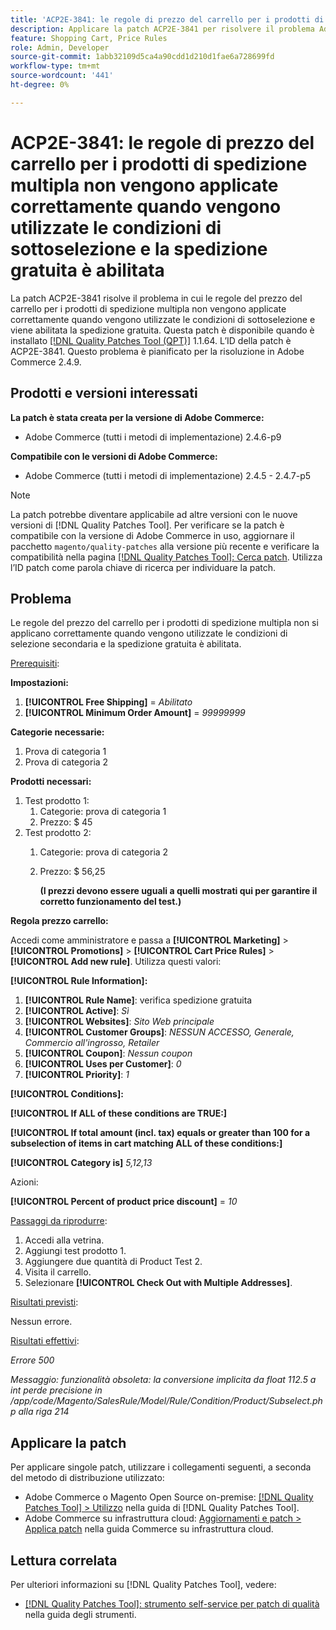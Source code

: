 ```yaml
---
title: 'ACP2E-3841: le regole di prezzo del carrello per i prodotti di spedizione multipla non vengono applicate correttamente quando vengono utilizzate le condizioni di sottoselezione e la spedizione gratuita è abilitata'
description: Applicare la patch ACP2E-3841 per risolvere il problema Adobe Commerce in cui le regole del prezzo del carrello per i prodotti di spedizione multipla non vengono applicate correttamente quando vengono utilizzate condizioni di selezione secondaria e la spedizione gratuita è abilitata.
feature: Shopping Cart, Price Rules
role: Admin, Developer
source-git-commit: 1abb32109d5ca4a90cdd1d210d1fae6a728699fd
workflow-type: tm+mt
source-wordcount: '441'
ht-degree: 0%

---
```



# ACP2E-3841: le regole di prezzo del carrello per i prodotti di spedizione multipla non vengono applicate correttamente quando vengono utilizzate le condizioni di sottoselezione e la spedizione gratuita è abilitata

La patch ACP2E-3841 risolve il problema in cui le regole del prezzo del carrello per i prodotti di spedizione multipla non vengono applicate correttamente quando vengono utilizzate le condizioni di sottoselezione e viene abilitata la spedizione gratuita. Questa patch è disponibile quando è installato [[!DNL Quality Patches Tool (QPT)]](/help/tools/quality-patches-tool/quality-patches-tool-to-self-serve-quality-patches.md) 1.1.64. L’ID della patch è ACP2E-3841. Questo problema è pianificato per la risoluzione in Adobe Commerce 2.4.9.

## Prodotti e versioni interessati

**La patch è stata creata per la versione di Adobe Commerce:**

* Adobe Commerce (tutti i metodi di implementazione) 2.4.6-p9

**Compatibile con le versioni di Adobe Commerce:**

* Adobe Commerce (tutti i metodi di implementazione) 2.4.5 - 2.4.7-p5

>[!NOTE]
>
>La patch potrebbe diventare applicabile ad altre versioni con le nuove versioni di [!DNL Quality Patches Tool]. Per verificare se la patch è compatibile con la versione di Adobe Commerce in uso, aggiornare il pacchetto `magento/quality-patches` alla versione più recente e verificare la compatibilità nella pagina [[!DNL Quality Patches Tool]: Cerca patch](https://experienceleague.adobe.com/tools/commerce-quality-patches/index.html?lang=it). Utilizza l’ID patch come parola chiave di ricerca per individuare la patch.

## Problema

Le regole del prezzo del carrello per i prodotti di spedizione multipla non si applicano correttamente quando vengono utilizzate le condizioni di selezione secondaria e la spedizione gratuita è abilitata.

<u>Prerequisiti</u>:

**Impostazioni:**
1. **[!UICONTROL Free Shipping]** = *Abilitato*
1. **[!UICONTROL Minimum Order Amount]** = *99999999*

**Categorie necessarie:**
1. Prova di categoria 1
1. Prova di categoria 2

**Prodotti necessari:**
1. Test prodotto 1:
   1. Categorie: prova di categoria 1
   1. Prezzo: $ 45
1. Test prodotto 2:
   1. Categorie: prova di categoria 2
   1. Prezzo: $ 56,25 

      **(I prezzi devono essere uguali a quelli mostrati qui per garantire il corretto funzionamento del test.)**

**Regola prezzo carrello:**

Accedi come amministratore e passa a **[!UICONTROL Marketing]** > **[!UICONTROL Promotions]** > **[!UICONTROL Cart Price Rules]** > **[!UICONTROL Add new rule]**. Utilizza questi valori:

**[!UICONTROL Rule Information]:**
1. **[!UICONTROL Rule Name]**: verifica spedizione gratuita
1. **[!UICONTROL Active]**: *Sì*
1. **[!UICONTROL Websites]**: *Sito Web principale*
1. **[!UICONTROL Customer Groups]**: *NESSUN ACCESSO, Generale, Commercio all&#39;ingrosso, Retailer*
1. **[!UICONTROL Coupon]**: *Nessun coupon*
1. **[!UICONTROL Uses per Customer]**: *0*
1. **[!UICONTROL Priority]**: *1*

**[!UICONTROL Conditions]:**

**[!UICONTROL If ALL of these conditions are TRUE:]**


**[!UICONTROL If total amount (incl. tax) equals or greater than 100 for a subselection of items in cart matching ALL of these conditions:]**


**[!UICONTROL Category is]** *5,12,13*

Azioni:

**[!UICONTROL Percent of product price discount]** = *10*

<u>Passaggi da riprodurre</u>:

1. Accedi alla vetrina.
2. Aggiungi test prodotto 1.
3. Aggiungere due quantità di Product Test 2.
4. Visita il carrello.
5. Selezionare **[!UICONTROL Check Out with Multiple Addresses]**.

<u>Risultati previsti</u>:

Nessun errore.

<u>Risultati effettivi</u>:

*Errore 500*

*Messaggio: funzionalità obsoleta: la conversione implicita da float 112.5 a int perde precisione in /app/code/Magento/SalesRule/Model/Rule/Condition/Product/Subselect.php alla riga 214*

## Applicare la patch

Per applicare singole patch, utilizzare i collegamenti seguenti, a seconda del metodo di distribuzione utilizzato:

* Adobe Commerce o Magento Open Source on-premise: [[!DNL Quality Patches Tool] > Utilizzo](/help/tools/quality-patches-tool/usage.md) nella guida di [!DNL Quality Patches Tool].
* Adobe Commerce su infrastruttura cloud: [Aggiornamenti e patch > Applica patch](https://experienceleague.adobe.com/docs/commerce-cloud-service/user-guide/develop/upgrade/apply-patches.html?lang=it) nella guida Commerce su infrastruttura cloud.

## Lettura correlata

Per ulteriori informazioni su [!DNL Quality Patches Tool], vedere:

* [[!DNL Quality Patches Tool]: strumento self-service per patch di qualità](/help/tools/quality-patches-tool/quality-patches-tool-to-self-serve-quality-patches.md) nella guida degli strumenti.
